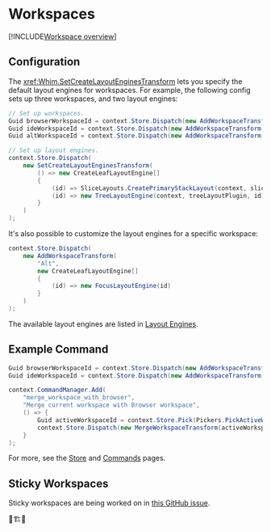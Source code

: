 # Workspaces

[!INCLUDE[Workspace overview](../../_includes/core/workspace-overview.md)]

## Configuration

The <xref:Whim.SetCreateLayoutEnginesTransform> lets you specify the default layout engines for workspaces. For example, the following config sets up three workspaces, and two layout engines:

```csharp
// Set up workspaces.
Guid browserWorkspaceId = context.Store.Dispatch(new AddWorkspaceTransform("Browser")).Value;
Guid ideWorkspaceId = context.Store.Dispatch(new AddWorkspaceTransform("IDE")).Value;
Guid altWorkspaceId = context.Store.Dispatch(new AddWorkspaceTransform("Alt")).Value;

// Set up layout engines.
context.Store.Dispatch(
    new SetCreateLayoutEnginesTransform(
        () => new CreateLeafLayoutEngine[]
        {
            (id) => SliceLayouts.CreatePrimaryStackLayout(context, sliceLayoutPlugin, id),
            (id) => new TreeLayoutEngine(context, treeLayoutPlugin, id)
        }
    )
);
```

It's also possible to customize the layout engines for a specific workspace:

```csharp
context.Store.Dispatch(
    new AddWorkspaceTransform(
        "Alt",
        new CreateLeafLayoutEngine[]
        {
            (id) => new FocusLayoutEngine(id)
        }
    )
);
```

The available layout engines are listed in [Layout Engines](./layout-engines.md).

## Example Command

```csharp
Guid browserWorkspaceId = context.Store.Dispatch(new AddWorkspaceTransform("Browser")).Value;
Guid ideWorkspaceId = context.Store.Dispatch(new AddWorkspaceTransform("IDE")).Value;

context.CommandManager.Add(
    "merge_workspace_with_browser",
    "Merge current workspace with Browser workspace",
    () => {
        Guid activeWorkspaceId = context.Store.Pick(Pickers.PickActiveWorkspaceId());
        context.Store.Dispatch(new MergeWorkspaceTransform(activeWorkspaceId, browserWorkspaceId));
    }
);
```

For more, see the [Store](./store.md) and [Commands](../../configure/core/commands.md) pages.

## Sticky Workspaces

Sticky workspaces are being worked on in [this GitHub issue](https://github.com/dalyIsaac/Whim/issues/660).

👷🏗️🚧
